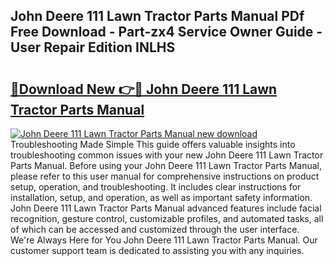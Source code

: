 ## John Deere 111 Lawn Tractor Parts Manual PDf Free Download - Part-zx4 Service Owner Guide - User Repair Edition INLHS

# <h2><a href="http://bc87506.oget.top/?id=John+Deere+111+Lawn+Tractor+Parts+Manual">🔗Download New 👉🔴 John Deere 111 Lawn Tractor Parts Manual</a></h2>

[![John Deere 111 Lawn Tractor Parts Manual new download](https://i.imgur.com/5g1atiW.png)](http://bc87506.oget.top/?id=John+Deere+111+Lawn+Tractor+Parts+Manual)
Troubleshooting Made Simple This guide offers valuable insights into troubleshooting common issues with your new John Deere 111 Lawn Tractor Parts Manual. Before using your John Deere 111 Lawn Tractor Parts Manual, please refer to this user manual for comprehensive instructions on product setup, operation, and troubleshooting. It includes clear instructions for installation, setup, and operation, as well as important safety information. John Deere 111 Lawn Tractor Parts Manual advanced features include facial recognition, gesture control, customizable profiles, and automated tasks, all of which can be accessed and customized through the user interface. We're Always Here for You John Deere 111 Lawn Tractor Parts Manual. Our customer support team is dedicated to assisting you with any inquiries.
